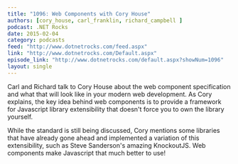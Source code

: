 ```yaml
---
title: "1096: Web Components with Cory House"
authors: [cory_house, carl_franklin, richard_campbell ]
podcast: .NET Rocks
date: 2015-02-04
category: podcasts
feed: "http://www.dotnetrocks.com/feed.aspx"
link: "http://www.dotnetrocks.com/Default.aspx"
episode_link: "http://www.dotnetrocks.com/default.aspx?showNum=1096"
layout: single
---
```


Carl and Richard talk to Cory House about the web component specification and what that will look like in your modern
web development. As Cory explains, the key idea behind web components is to provide a framework for Javascript library
extensibility that doesn't force you to own the library yourself.

<!-- Excerpt -->


<p>While the standard is still being discussed, Cory mentions some libraries that have already gone ahead and implemented
a variation of this extensibility, such as Steve Sanderson's amazing KnockoutJS. Web components make Javascript that
much better to use!</p>
